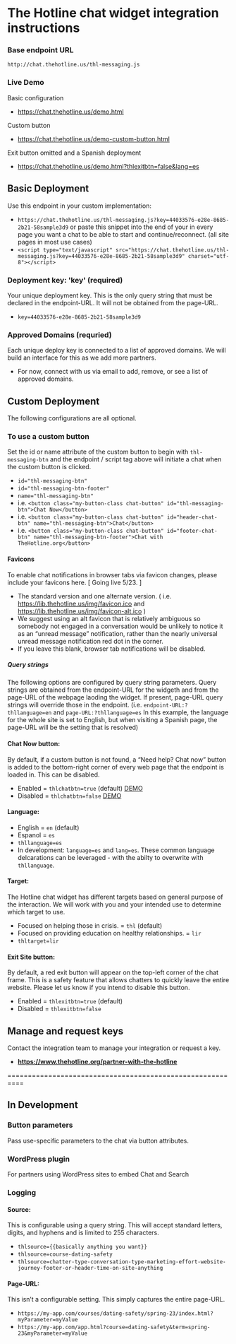 # The Hotline chat widget integration instructions


### Base endpoint URL
`http://chat.thehotline.us/thl-messaging.js`

### Live Demo
Basic configuration
 * https://chat.thehotline.us/demo.html

Custom button
 * https://chat.thehotline.us/demo-custom-button.html

Exit button omitted and a Spanish deployment
 * https://chat.thehotline.us/demo.html?thlexitbtn=false&lang=es

## Basic Deployment
Use this endpoint in your custom implementation:
 * `https://chat.thehotline.us/thl-messaging.js?key=44033576-e28e-8685-2b21-58sample3d9`
or paste this snippet into the end of your <body></body> in every page you want a chat to be able to start and continue/reconnect. (all site pages in most use cases)
 * `<script type="text/javascript" src="https://chat.thehotline.us/thl-messaging.js?key=44033576-e28e-8685-2b21-58sample3d9" charset="utf-8"></script>`

### Deployment key: 'key' (required)
Your unique deployment key. This is the only query string that must be declared in the endpoint-URL. It will not be obtained from the page-URL.
 * `key=44033576-e28e-8685-2b21-58sample3d9`

### Approved Domains (requried)
Each unique deploy key is connected to a list of approved domains. We will build an interface for this as we add more partners.
 * For now, connect with us via email to add, remove, or see a list of approved domains.

## Custom Deployment
The following configurations are all optional.

### To use a custom button
Set the id or name attribute of the custom button to begin with `thl-messaging-btn` and the endpoint / script tag above will initiate a chat when the custom button is clicked.

 * `id="thl-messaging-btn"`
 * `id="thl-messaging-btn-footer"`
 * `name="thl-messaging-btn"`
 * i.e. `<button class="my-button-class chat-button" id="thl-messaging-btn">Chat Now</button>`
 * i.e. `<button class="my-button-class chat-button" id="header-chat-btn" name="thl-messaging-btn">Chat</button>`
 * i.e. `<button class="my-button-class chat-button" id="footer-chat-btn" name="thl-messaging-btn-footer">Chat with TheHotline.org</button>`

#### Favicons
To enable chat notifications in browser tabs via favicon changes, please include your favicons here. [ Going live 5/23. ]
 * The standard version and one alternate version. ( i.e. https://lib.thehotline.us/img/favicon.ico and https://lib.thehotline.us/img/favicon-alt.ico )
 * We suggest using an alt favicon that is relatively ambiguous so somebody not engaged in a conversation would be unlikely to notice it as an “unread message” notification, rather than the nearly universal unread message notification red dot in the corner.
 * If you leave this blank, browser tab notifications will be disabled.

##### Query strings
The following options are configured by query string parameters. Query strings are obtained from the endpoint-URL for the widgeth and from the page-URL of the webpage laoding the widget. If present, page-URL query strings will override those in the endpoint. (i.e. `endpoint-URL:?thllanguage=en` and `page-URL:?thllanguage=es` In this example, the language for the whole site is set to English, but when visiting a Spanish page, the page-URL will be the setting that is resolved)

#### Chat Now button:
By default, if a custom button is not found, a “Need help? Chat now” button is added to the bottom-right corner of every web page that the endpoint is loaded in. This can be disabled.
 * Enabled = `thlchatbtn=true` (default) [DEMO](https://chat.thehotline.us/demo.html) 
 * Disabled = `thlchatbtn=false` [DEMO](https://chat.thehotline.us/demo-custom-button.html)

#### Language: 
 * English = `en` (default)
 * Espanol = `es`
 * `thllanguage=es`
 * In development: `language=es` and `lang=es`. These common language delcarations can be leveraged - with the abilty to overwrite with `thllanguage`.

#### Target:
The Hotline chat widget has different targets based on general purpose of the interaction. We will work with you and your intended use to determine which target to use.
 * Focused on helping those in crisis. = `thl` (default)
 * Focused on providing education on healthy relationships. = `lir`
 * `thltarget=lir`
  
#### Exit Site button:
By default, a red exit button will appear on the top-left corner of the chat frame. This is a safety feature that allows chatters to quickly leave the entire website. Please let us know if you intend to disable this button.
 * Enabled = `thlexitbtn=true` (default)
 * Disabled = `thlexitbtn=false`

## Manage and request keys
Contact the integration team to manage your integration or request a key.
 * **https://www.thehotline.org/partner-with-the-hotline**


==========================================================

## In Development

### Button parameters
Pass use-specific parameters to the chat via button attributes.

### WordPress plugin
For partners using WordPress sites to embed Chat and Search

### Logging

#### Source: 
This is configurable using a query string. This will accept standard letters, digits, and hyphens and is limited to 255 characters.
 * `thlsource={{basically anything you want}}`
 * `thlsource=course-dating-safety`
 * `thlsource=chatter-type-conversation-type-marketing-effort-website-journey-footer-or-header-time-on-site-anything`

#### Page-URL:
This isn’t a configurable setting. This simply captures the entire page-URL.
 * `https://my-app.com/courses/dating-safety/spring-23/index.html?myParameter=myValue`
 * `https://my-app.com/app.html?course=dating-safety&term=spring-23&myParameter=myValue`



